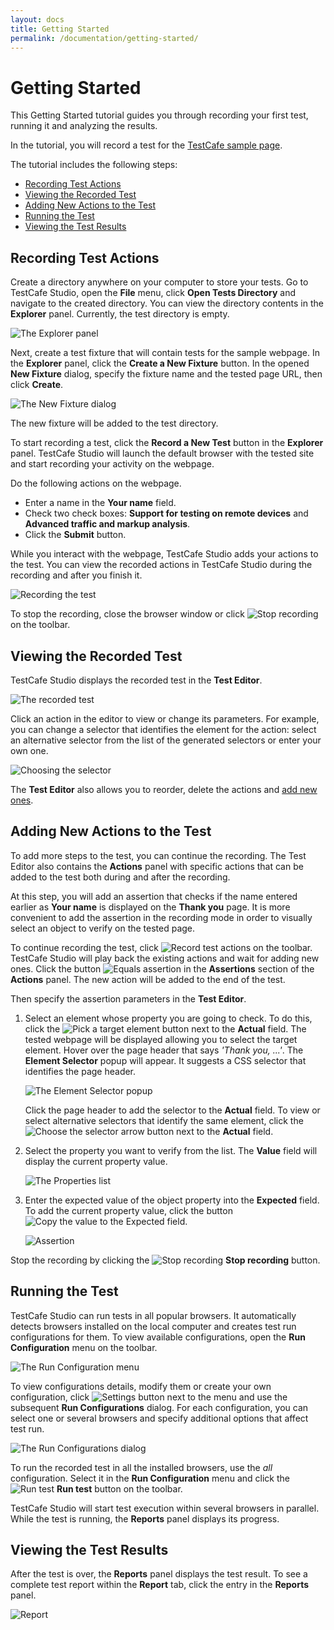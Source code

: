 ```yaml
---
layout: docs
title: Getting Started
permalink: /documentation/getting-started/
---
```

# Getting Started

This Getting Started tutorial guides you through recording your first test, running it and analyzing the results.

In the tutorial, you will record a test for the [TestCafe sample page](http://devexpress.github.io/testcafe/example).

The tutorial includes the following steps:

* [Recording Test Actions](#recording-test-actions)
* [Viewing the Recorded Test](#viewing-the-recorded-test)
* [Adding New Actions to the Test](#adding-new-actions-to-the-test)
* [Running the Test](#running-the-test)
* [Viewing the Test Results](#viewing-the-test-results)

## Recording Test Actions

Create a directory anywhere on your computer to store your tests.
Go to TestCafe Studio, open the **File** menu, click **Open Tests Directory** and navigate to the created directory.
You can view the directory contents in the **Explorer** panel. Currently, the test directory is empty.

![The Explorer panel](../../images/getting-started/explorer-panel.png)

Next, create a test fixture that will contain tests for the sample webpage.
In the **Explorer** panel, click the **Create a New Fixture** button.
In the opened **New Fixture** dialog, specify the fixture name and the tested page URL, then click **Create**.

![The New Fixture dialog](../../images/getting-started/new-fixture-dialog.png)

The new fixture will be added to the test directory.

To start recording a test, click the **Record a New Test** button in the **Explorer** panel.
TestCafe Studio will launch the default browser with the tested site and start recording your activity on the webpage.

Do the following actions on the webpage.

* Enter a name in the **Your name** field.
* Check two check boxes: **Support for testing on remote devices** and **Advanced traffic and markup analysis**.
* Click the **Submit** button.

While you interact with the webpage, TestCafe Studio adds your actions to the test. You can view the recorded actions in TestCafe Studio during the recording and after you finish it.

![Recording the test](../../images/getting-started/recording-the-test.png)

To stop the recording, close the browser window or click ![Stop recording](../../images/getting-started/stop-recording-icon.png) on the toolbar.

## Viewing the Recorded Test

TestCafe Studio displays the recorded test in the **Test Editor**.

![The recorded test](../../images/getting-started/recorded-test.png)

Click an action in the editor to view or change its parameters.
For example, you can change a selector that identifies the element for the action: select an alternative selector from the list of the generated selectors or enter your own one.

![Choosing the selector](../../images/getting-started/choosing-the-selector.png)

The **Test Editor** also allows you to reorder, delete the actions and [add new ones](#adding-new-actions-to-the-test).

## Adding New Actions to the Test

To add more steps to the test, you can continue the recording. The Test Editor also contains the **Actions** panel with specific actions that can be added to the test both during and after the recording.

At this step, you will add an assertion that checks if the name entered earlier as **Your name** is displayed on the **Thank you** page. It is more convenient to add the assertion in the recording mode in order to visually select an object to verify on the tested page.

To continue recording the test, click ![Record test actions](../../images/getting-started/record-test-icon.png) on the toolbar.
TestCafe Studio will play back the existing actions and wait for adding new ones.
Click the button ![Equals assertion](../../images/getting-started/assertion-eql-icon.svg) in the **Assertions** section of the **Actions** panel.
The new action will be added to the end of the test.

Then specify the assertion parameters in the **Test Editor**.

1. Select an element whose property you are going to check. To do this, click the ![Pick a target element](../../images/getting-started/element-picker-active-icon.png) button next to the **Actual** field. The tested webpage will be displayed allowing you to select the target element. Hover over the page header that says *'Thank you, ...'*. The **Element Selector** popup will appear. It suggests a CSS selector that identifies the page header.

    ![The Element Selector popup](../../images/getting-started/selector-popup.png)

    Click the page header to add the selector to the **Actual** field. To view or select alternative selectors that identify the same element, click the ![Choose the selector](../../images/getting-started/id-bar-icon.png) arrow button next to the **Actual** field.

2. Select the property you want to verify from the list. The **Value** field will display the current property value.

    ![The Properties list](../../images/getting-started/properties-list.png)

3. Enter the expected value of the object property into the **Expected** field. To add the current property value, click the button ![Copy the value to the Expected field](../../images/getting-started/copy-value-active-icon.png).

    ![Assertion](../../images/getting-started/assertion.png)

Stop the recording by clicking the ![Stop recording](../../images/getting-started/stop-recording-icon.png) **Stop recording** button.

## Running the Test

TestCafe Studio can run tests in all popular browsers.
It automatically detects browsers installed on the local computer and creates test run configurations for them.
To view available configurations, open the **Run Configuration** menu on the toolbar.

![The Run Configuration menu](../../images/getting-started/run-configuration-menu.png)

To view configurations details, modify them or create your own configuration, click ![Settings button](../../images/getting-started/settings-icon.png) next to the menu and use the subsequent **Run Configurations** dialog.
For each configuration, you can select one or several browsers and specify additional options that affect test run.

![The Run Configurations dialog](../../images/getting-started/run-configurations-dialog.png)

To run the recorded test in all the installed browsers, use the *all* configuration. Select it in the **Run Configuration** menu and click the ![Run test](../../images/getting-started/action-run-icon.png) **Run test** button on the toolbar.

TestCafe Studio will start test execution within several browsers in parallel.
While the test is running, the **Reports** panel displays its progress.

## Viewing the Test Results

After the test is over, the **Reports** panel displays the test result. To see a complete test report within the **Report** tab, click the entry in the **Reports** panel.

![Report](../../images/getting-started/report.png)